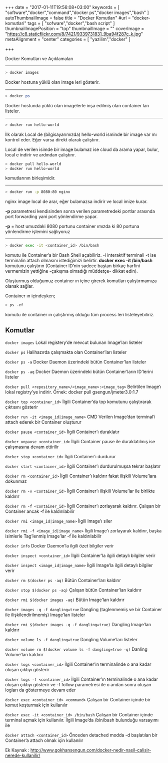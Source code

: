 +++
date = "2017-01-11T19:56:08+03:00"
keywords = [
  "software","docker","command","docker ps","docker images","bash"
]
autoThumbnailImage = false
title = "Docker Komutları"
#url = "docker-komutlari"
tags = [
  "sofware","docker","bash script"
]
thumbnailImagePosition = "top"
thumbnailImage = ""
coverImage = "https://c8.staticflickr.com/8/7421/9339731831_9ba94f287c_k.jpg"
metaAlignment = "center"
categories = [
  "yazilim","docker"
]

+++

Docker Komutları ve Açıklamaları

---

```bash
> docker images
```

Docker hostuna yüklü olan image leri gösterir.

---

```bash
> docker ps
```
Docker hostunda yüklü olan imagelerle inşa edilmiş olan container ları listeler.

---

```bash
> docker run hello-world
```
İlk olarak Local de (bilgisayarımızda) hello-world isminde bir image var mı kontrol eder. Eğer varsa direkt olarak çalıştırır.

Local de verilen isimde bir image bulamaz ise cloud da arama yapar, bulur, local e indirir ve ardından çalıştırır.

```bash
> docker pull hello-world
> docker run hello-world
```

komutlarının birleşimidir.

---

```bash
> docker run -p 8080:80 nginx
```
nginx image local de arar, eğer bulamazsa indirir ve local imize kurar.

**-p** parametresi kendisinden sonra verilen parametredeki portlar arasında port forwarding yani port yönlendirme yapar.

**-p** = host umuzdaki 8080 portunu container ımızda ki 80 portuna yönlendirme işlemini sağlıyoruz

--- 

```bash
> docker exec -it <container_id> /bin/bash
```
komutu ile Container’a bir Bash Shell açabiliriz. -i interaktif terminali -t ise terminalin attach olmasını istediğimizi belirtir. **docker exec -it /bin/bash** komutunu çalıştırın (Container ID’nin sadece baştan birkaç harfini vermemizin yettiğine -çakışma olmadığı müddetçe- dikkat edin).

Oluşturmuş olduğumuz container ın içine girerek komutları çalıştırmamıza olanak sağlar.

Container ın içindeyken;
```bash
> ps -ef
```
komutu ile container ın çalıştırmış olduğu tüm process leri listeleyebiliriz.

 

Komutlar
---

`docker images`	Lokal registery’de mevcut bulunan Image’ları listeler

`docker ps`	Halihazırda çalışmakta olan Container’ları listeler

`docker ps -a`	Docker Daemon üzerindeki bütün Container’ları listeler

`docker ps -aq`	Docker Daemon üzerindeki bütün Container’ların ID’lerini listeler

`docker pull <repository_name>/<image_name>:<image_tag>`	Belirtilen Image’ı lokal registry’ye indirir. Örnek: docker pull gsengun/jmeter3.0:1.7

`docker top <container_id>`	İlgili Container’da top komutunu çalıştırarak çıktısını gösterir

`docker run -it <image_id|image_name>` CMD	Verilen Image’dan terminal’i attach ederek bir Container oluşturur

`docker pause <container_id>`	İlgili Container’ı duraklatır

`docker unpause <container_id>`	İlgili Container pause ile duraklatılmış ise çalışmasına devam ettirilir

`docker stop <container_id>`	İlgili Container’ı durdurur

`docker start <container_id>`	İlgili Container’ı durdurulmuşsa tekrar başlatır

`docker rm <container_id>`	İlgili Container’ı kaldırır fakat ilişkili Volume’lara dokunmaz

`docker rm -v <container_id>`	İlgili Container’ı ilişkili Volume’lar ile birlikte kaldırır

`docker rm -f <container_id>`	İlgili Container’ı zorlayarak kaldırır. Çalışan bir Container ancak -f ile kaldırılabilir

`docker rmi <image_id|image_name>`	İlgili Image’ı siler

`docker rmi -f <image_id|image_name>`	İlgili Image’ı zorlayarak kaldırır, başka isimlerle Tag’lenmiş Image’lar -f ile kaldırılabilir

`docker info`	Docker Daemon’la ilgili özet bilgiler verir

`docker inspect <container_id>`	İlgili Container’la ilgili detaylı bilgiler verir

`docker inspect <image_id|image_name>`	İlgili Image’la ilgili detaylı bilgiler verir

`docker rm $(docker ps -aq)`	Bütün Container’ları kaldırır

`docker stop $(docker ps -aq)`	Çalışan bütün Container’ları kaldırır

`docker rmi $(docker images -aq)`	Bütün Image’ları kaldırır

`docker images -q -f dangling=true`	Dangling (taglenmemiş ve bir Container ile ilişkilendirilmemiş) Image’ları listeler

`docker rmi $(docker images -q -f dangling=true)`	Dangling Image’ları kaldırır

`docker volume ls -f dangling=true`	Dangling Volume’ları listeler

`docker volume rm $(docker volume ls -f dangling=true -q)`	Danling Volume’ları kaldırır

`docker logs <container_id>`	İlgili Container’ın terminalinde o ana kadar oluşan çıktıyı gösterir

`docker logs -f <container_id>`	İlgili Container’ın terminalinde o ana kadar oluşan çıktıyı gösterir ve -f follow parametresi ile o andan sonra oluşan logları da göstermeye devam eder

`docker exec <container_id> <command>`	Çalışan bir Container içinde bir komut koşturmak için kullanılır

`docker exec -it <container_id> /bin/bash`	Çalışan bir Container içinde terminal açmak için kullanılır. İlgili Image’da /bin/bash bulunduğu varsayımı ile

`docker attach <container_id>`	Önceden detached modda -d başlatılan bir Container’a attach olmak için kullanılır
 

Ek Kaynak : http://www.gokhansengun.com/docker-nedir-nasil-calisir-nerede-kullanilir/